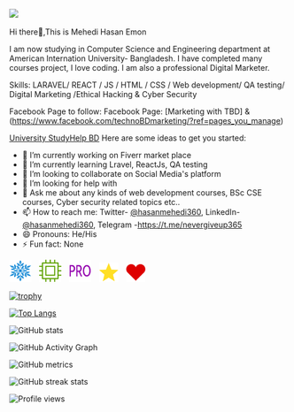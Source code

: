 ![](https://media-exp1.licdn.com/dms/image/C5616AQF1rb0maFoYVg/profile-displaybackgroundimage-shrink_350_1400/0/1641461833386?e=1662595200&v=beta&t=eAIqqRagsWmwNcNuz4xcX7WcMKsBvUaG37lycZmTwHI)

Hi there👋,This is Mehedi Hasan Emon

I am now studying in Computer Science and Engineering department at American Internation University- Bangladesh. I have completed many courses project, I love coding. I am also a professional Digital Marketer.

Skills: LARAVEL/ REACT / JS / HTML / CSS / Web development/ QA testing/ Digital Marketing /Ethical Hacking & Cyber Security 

Facebook Page to follow: Facebook Page: 
[Marketing with TBD] &
(https://www.facebook.com/technoBDmarketing/?ref=pages_you_manage)

[University StudyHelp BD](https://www.facebook.com/successwitheducation/?ref=pages_you_manage)
Here are some ideas to get you started:

- 🔭 I’m currently working on Fiverr market place
- 🌱 I’m currently learning Lravel, ReactJs, QA testing
- 👯 I’m looking to collaborate on Social Media's platform
- 🤔 I’m looking for help with 
- 💬 Ask me about any kinds of web development courses, BSc CSE courses, Cyber security related topics etc..
- 📫 How to reach me: Twitter- [@hasanmehedi360](https://twitter.com/hasanmehedi360), LinkedIn- [@hasanmehedi360](https://www.linkedin.com/in/hasanmehedi360/),
 Telegram -https://t.me/nevergiveup365
- 😄 Pronouns: He/His
- ⚡ Fun fact: None



<a href='https://archiveprogram.github.com/'><img src='https://raw.githubusercontent.com/acervenky/animated-github-badges/master/assets/acbadge.gif' width='40' height='40'></a> <a href='https://docs.github.com/en/developers'><img src='https://raw.githubusercontent.com/acervenky/animated-github-badges/master/assets/devbadge.gif' width='40' height='40'></a> <a href='https://github.com/pricing'><img src='https://raw.githubusercontent.com/acervenky/animated-github-badges/master/assets/pro.gif' width='40' height='40'></a> <a href='https://stars.github.com/'><img src='https://raw.githubusercontent.com/acervenky/animated-github-badges/master/assets/starbadge.gif' width='35' height='35'></a> <a href='https://docs.github.com/en/github/supporting-the-open-source-community-with-github-sponsors'><img src='https://raw.githubusercontent.com/acervenky/animated-github-badges/master/assets/sponsorbadge.gif' width='35' height='35'></a> 

[![trophy](https://github-profile-trophy.vercel.app/?username=hasanmehedi365)](https://github.com/ryo-ma/github-profile-trophy)

[![Top Langs](https://github-readme-stats.vercel.app/api/top-langs/?username=hasanmehedi365)](https://github.com/anuraghazra/github-readme-stats)

![GitHub stats](https://github-readme-stats.vercel.app/api?username=hasanmehedi365&show_icons=true)  

![GitHub Activity Graph](https://activity-graph.herokuapp.com/graph?username=hasanmehedi360)  

![GitHub metrics](https://metrics.lecoq.io/hasanmehedi360)  

![GitHub streak stats](https://github-readme-streak-stats.herokuapp.com/?user=hasanmehedi360)  

![Profile views](https://gpvc.arturio.dev/hasanmehedi360)  

